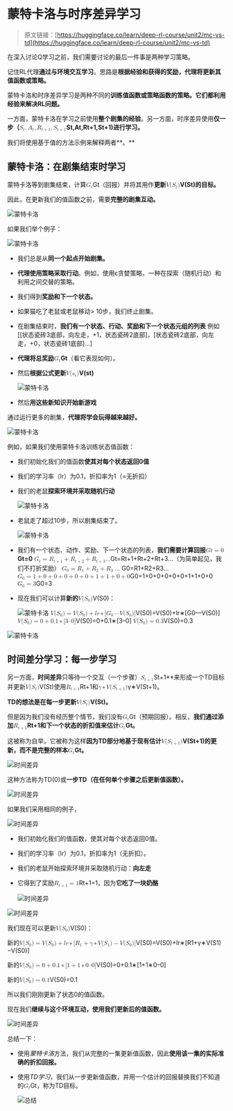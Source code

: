 # 蒙特卡洛与时序差异学习

> 原文链接：[https://huggingface.co/learn/deep-rl-course/unit2/mc-vs-td](https://huggingface.co/learn/deep-rl-course/unit2/mc-vs-td)

在深入讨论Q学习之前，我们需要讨论的最后一件事是两种学习策略。

记住RL代理**通过与环境交互学习**。思路是**根据经验和获得的奖励，代理将更新其值函数或策略。**

蒙特卡洛和时序差异学习是两种不同的**训练值函数或策略函数的策略。**它们都**利用经验来解决RL问题。**

一方面，蒙特卡洛在学习之前使用**整个剧集的经验**。另一方面，时序差异使用**仅一步（<math><semantics><mrow><msub><mi>S</mi><mi>t</mi></msub><mo separator="true">,</mo><msub><mi>A</mi><mi>t</mi></msub><mo separator="true">,</mo><msub><mi>R</mi><mrow><mi>t</mi><mo>+</mo><mn>1</mn></mrow></msub><mo separator="true">,</mo><msub><mi>S</mi><mrow><mi>t</mi><mo>+</mo><mn>1</mn></mrow></msub></mrow><annotation encoding="application/x-tex">S_t, A_t, R_{t+1}, S_{t+1}</annotation></semantics></math>St​,At​,Rt+1​,St+1​ )进行学习。**

我们将使用基于值的方法示例来解释两者**。**

## 蒙特卡洛：在剧集结束时学习

蒙特卡洛等到剧集结束，计算<math><semantics><mrow><msub><mi>G</mi><mi>t</mi></msub></mrow><annotation encoding="application/x-tex">G_t</annotation></semantics></math>Gt​（回报）并将其用作**更新<math><semantics><mrow><mi>V</mi><mo stretchy="false">(</mo><msub><mi>S</mi><mi>t</mi></msub><mo stretchy="false">)</mo></mrow><annotation encoding="application/x-tex">V(S_t)</annotation></semantics></math>V(St​)的目标。**

因此，在更新我们的值函数之前，需要**完整的剧集互动。**

![蒙特卡洛](../Images/6be3469c44f4969a313e63ae3d083f7f.png)

如果我们举个例子：

![蒙特卡洛](../Images/208dbe55d499c365b9ed37acb6950d52.png)

+   我们总是从**同一个起点开始剧集。**

+   **代理使用策略采取行动**。例如，使用ε贪婪策略，一种在探索（随机行动）和利用之间交替的策略。

+   我们得到**奖励和下一个状态。**

+   如果猫吃了老鼠或老鼠移动> 10步，我们终止剧集。

+   在剧集结束时，**我们有一个状态、行动、奖励和下一个状态元组的列表** 例如[[状态瓷砖3底部，向左走，+1，状态瓷砖2底部]，[状态瓷砖2底部，向左走，+0，状态瓷砖1底部]...]

+   **代理将总奖励<math><semantics><mrow><msub><mi>G</mi><mi>t</mi></msub></mrow><annotation encoding="application/x-tex">G_t</annotation></semantics></math>Gt​**（看它表现如何）。

+   然后**根据公式更新<math><semantics><mrow><mi>V</mi><mo stretchy="false">(</mo><msub><mi>s</mi><mi>t</mi></msub><mo stretchy="false">)</mo></mrow><annotation encoding="application/x-tex">V(s_t)</annotation></semantics></math>V(st​)**

    ![蒙特卡洛](../Images/c9946b98c2ce4cd1229121de2153817a.png)

+   然后**用这些新知识开始新游戏**

通过运行更多的剧集，**代理将学会玩得越来越好。**

![蒙特卡洛](../Images/ab81d39bcb1c43b9258e84c954f9d623.png)

例如，如果我们使用蒙特卡洛训练状态值函数：

+   我们初始化我们的值函数**使其对每个状态返回0值**

+   我们的学习率（lr）为0.1，折扣率为1（=无折扣）

+   我们的老鼠**探索环境并采取随机行动**

    ![蒙特卡洛](../Images/de3ade61595152a7510c90a06231c043.png)

+   老鼠走了超过10步，所以剧集结束了。

    ![蒙特卡洛](../Images/80025a29726af24822d02b1a50c2ae81.png)

+   我们有一个状态、动作、奖励、下一个状态的列表，**我们需要计算回报<math><semantics><mrow><mi>G</mi><mrow><mi>t</mi><mo>=</mo><mn>0</mn></mrow></mrow><annotation encoding="application/x-tex">G{t=0}</annotation></semantics></math>Gt=0** <math><semantics><mrow><msub><mi>G</mi><mi>t</mi></msub><mo>=</mo><msub><mi>R</mi><mrow><mi>t</mi><mo>+</mo><mn>1</mn></mrow></msub><mo>+</mo><msub><mi>R</mi><mrow><mi>t</mi><mo>+</mo><mn>2</mn></mrow></msub><mo>+</mo><msub><mi>R</mi><mrow><mi>t</mi><mo>+</mo><mn>3</mn></mrow></msub><mi mathvariant="normal">.</mi><mi mathvariant="normal">.</mi><mi mathvariant="normal">.</mi></mrow><annotation encoding="application/x-tex">G_t = R_{t+1} + R_{t+2} + R_{t+3} ...</annotation></semantics></math>Gt​=Rt+1​+Rt+2​+Rt+3​...（为简单起见，我们不打折奖励） <math><semantics><mrow><msub><mi>G</mi><mn>0</mn></msub><mo>=</mo><msub><mi>R</mi><mn>1</mn></msub><mo>+</mo><msub><mi>R</mi><mn>2</mn></msub><mo>+</mo><msub><mi>R</mi><mn>3</mn></msub><mo>…</mo></mrow><annotation encoding="application/x-tex">G_0 = R_{1} + R_{2} + R_{3}…</annotation></semantics></math>G0​=R1​+R2​+R3​… <math><semantics><mrow><msub><mi>G</mi><mn>0</mn></msub><mo>=</mo><mn>1</mn><mo>+</mo><mn>0</mn><mo>+</mo><mn>0</mn><mo>+</mo><mn>0</mn><mo>+</mo><mn>0</mn><mo>+</mo><mn>0</mn><mo>+</mo><mn>1</mn><mo>+</mo><mn>1</mn><mo>+</mo><mn>0</mn><mo>+</mo><mn>0</mn></mrow><annotation encoding="application/x-tex">G_0 = 1 + 0 + 0 + 0 + 0 + 0 + 1 + 1 + 0 + 0</annotation></semantics></math>G0​=1+0+0+0+0+0+1+1+0+0 <math><semantics><mrow><msub><mi>G</mi><mn>0</mn></msub><mo>=</mo><mn>3</mn></mrow><annotation encoding="application/x-tex">G_0 = 3</annotation></semantics></math>G0​=3

+   现在我们可以计算**新的**<math><semantics><mrow><mi>V</mi><mo stretchy="false">(</mo><msub><mi>S</mi><mn>0</mn></msub><mo stretchy="false">)</mo></mrow><annotation encoding="application/x-tex">V(S_0)</annotation></semantics></math>V(S0​)：

    ![蒙特卡洛](../Images/4a209eb21ceb820fc6968e98524a9e05.png) <math><semantics><mrow><mi>V</mi><mo stretchy="false">(</mo><msub><mi>S</mi><mn>0</mn></msub><mo stretchy="false">)</mo><mo>=</mo><mi>V</mi><mo stretchy="false">(</mo><msub><mi>S</mi><mn>0</mn></msub><mo stretchy="false">)</mo><mo>+</mo><mi>l</mi><mi>r</mi><mo>∗</mo><mo stretchy="false">[</mo><msub><mi>G</mi><mn>0</mn></msub><mtext>—</mtext><mi>V</mi><mo stretchy="false">(</mo><msub><mi>S</mi><mn>0</mn></msub><mo stretchy="false">)</mo><mo stretchy="false">]</mo></mrow><annotation encoding="application/x-tex">V(S_0) = V(S_0) + lr * [G_0 — V(S_0)]</annotation></semantics></math>V(S0​)=V(S0​)+lr∗[G0​—V(S0​)] <math><semantics><mrow><mi>V</mi><mo stretchy="false">(</mo><msub><mi>S</mi><mn>0</mn></msub><mo stretchy="false">)</mo><mo>=</mo><mn>0</mn><mo>+</mo><mn>0.1</mn><mo>∗</mo><mo stretchy="false">[</mo><mn>3</mn><mtext>–</mtext><mn>0</mn><mo stretchy="false">]</mo></mrow><annotation encoding="application/x-tex">V(S_0) = 0 + 0.1 * [3 – 0]</annotation></semantics></math>V(S0​)=0+0.1∗[3–0] <math><semantics><mrow><mi>V</mi><mo stretchy="false">(</mo><msub><mi>S</mi><mn>0</mn></msub><mo stretchy="false">)</mo><mo>=</mo><mn>0.3</mn></mrow><annotation encoding="application/x-tex">V(S_0) = 0.3</annotation></semantics></math>V(S0​)=0.3

![蒙特卡洛](../Images/63cd724aa6e4576eee8bd60359878abc.png)

## 时间差分学习：每一步学习

另一方面，**时间差异**只等待一个交互（一个步骤）<math><semantics><mrow><msub><mi>S</mi><mrow><mi>t</mi><mo>+</mo><mn>1</mn></mrow></msub></mrow><annotation encoding="application/x-tex">S_{t+1}</annotation></semantics></math>St+1​**来形成一个TD目标并更新<math><semantics><mrow><mi>V</mi><mo stretchy="false">(</mo><msub><mi>S</mi><mi>t</mi></msub><mo stretchy="false">)</mo></mrow><annotation encoding="application/x-tex">V(S_t)</annotation></semantics></math>V(St​)使用<math><semantics><mrow><msub><mi>R</mi><mrow><mi>t</mi><mo>+</mo><mn>1</mn></mrow></msub></mrow><annotation encoding="application/x-tex">R_{t+1}</annotation></semantics></math>Rt+1​和<math><semantics><mrow><mi>γ</mi><mo>∗</mo><mi>V</mi><mo stretchy="false">(</mo><msub><mi>S</mi><mrow><mi>t</mi><mo>+</mo><mn>1</mn></mrow></msub><mo stretchy="false">)</mo></mrow> <annotation encoding="application/x-tex">\gamma * V(S_{t+1})</annotation></semantics></math>γ∗V(St+1​)。

**TD的想法是在每一步更新<math><semantics><mrow><mi>V</mi><mo stretchy="false">(</mo><msub><mi>S</mi><mi>t</mi></msub><mo stretchy="false">)</mo></mrow><annotation encoding="application/x-tex">V(S_t)</annotation></semantics></math>V(St​)。**

但是因为我们没有经历整个情节，我们没有<math><semantics><mrow><msub><mi>G</mi><mi>t</mi></msub></mrow><annotation encoding="application/x-tex">G_t</annotation></semantics></math>Gt​（预期回报）。相反，**我们通过添加<math><semantics><mrow><msub><mi>R</mi><mrow><mi>t</mi><mo>+</mo><mn>1</mn></mrow></msub></mrow><annotation encoding="application/x-tex">R_{t+1}</annotation></semantics></math>Rt+1​和下一个状态的折扣值来估计<math><semantics><mrow><msub><mi>G</mi><mi>t</mi></msub></mrow><annotation encoding="application/x-tex">G_t</annotation></semantics></math>Gt​。**

这被称为自举。它被称为这样**因为TD部分地基于现有估计<math><semantics><mrow><mi>V</mi><mo stretchy="false">(</mo><msub><mi>S</mi><mrow><mi>t</mi><mo>+</mo><mn>1</mn></mrow></msub><mo stretchy="false">)</mo></mrow><annotation encoding="application/x-tex">V(S_{t+1})</annotation></semantics></math>V(St+1​)的更新，而不是完整的样本<math><semantics><mrow><msub><mi>G</mi><mi>t</mi></msub></mrow><annotation encoding="application/x-tex">G_t</annotation></semantics></math>Gt​。**

![时间差异](../Images/56f8c1151f274ebdbc9bcfe88f3a6f80.png)

这种方法称为TD(0)或**一步TD（在任何单个步骤之后更新值函数）。**

![时间差异](../Images/286efaf5c1b5de2ad9e109131ca201df.png)

如果我们采用相同的例子，

![时间差异](../Images/175fb7d45ed3bc3efb402d3f79053314.png)

+   我们初始化我们的值函数，使其对每个状态返回0值。

+   我们的学习率（lr）为0.1，折扣率为1（无折扣）。

+   我们的老鼠开始探索环境并采取随机行动：**向左走**

+   它得到了奖励<math><semantics><mrow><msub><mi>R</mi><mrow><mi>t</mi><mo>+</mo><mn>1</mn></mrow></msub><mo>=</mo><mn>1</mn></mrow><annotation encoding="application/x-tex">R_{t+1} = 1</annotation></semantics></math>Rt+1​=1，因为**它吃了一块奶酪**

    ![时间差异](../Images/4e5303ed2cdddedb79026b8bcf87db50.png)

![时间差异](../Images/4d6ac97d6902760f7c73b3041a426db2.png)

我们现在可以更新<math><semantics><mrow><mi>V</mi><mo stretchy="false">(</mo><msub><mi>S</mi><mn>0</mn></msub><mo stretchy="false">)</mo></mrow><annotation encoding="application/x-tex">V(S_0)</annotation></semantics></math>V(S0​)：

新的<math><semantics><mrow><mi>V</mi><mo stretchy="false">(</mo><msub><mi>S</mi><mn>0</mn></msub><mo stretchy="false">)</mo><mo>=</mo><mi>V</mi><mo stretchy="false">(</mo><msub><mi>S</mi><mn>0</mn></msub><mo stretchy="false">)</mo><mo>+</mo><mi>l</mi><mi>r</mi><mo>∗</mo><mo stretchy="false">[</mo><msub><mi>R</mi><mn>1</mn></msub><mo>+</mo><mi>γ</mi><mo>∗</mo><mi>V</mi><mo stretchy="false">(</mo><msub><mi>S</mi><mn>1</mn></msub><mo stretchy="false">)</mo><mo>−</mo><mi>V</mi><mo stretchy="false">(</mo><msub><mi>S</mi><mn>0</mn></msub><mo stretchy="false">)</mo><mo stretchy="false">]</mo></mrow><annotation encoding="application/x-tex">V(S_0) = V(S_0) + lr * [R_1 + \gamma * V(S_1) - V(S_0)]</annotation></semantics></math>V(S0​)=V(S0​)+lr∗[R1​+γ∗V(S1​)−V(S0​)]

新的<math><semantics><mrow><mi>V</mi><mo stretchy="false">(</mo><msub><mi>S</mi><mn>0</mn></msub><mo stretchy="false">)</mo><mo>=</mo><mn>0</mn><mo>+</mo><mn>0.1</mn><mo>∗</mo><mo stretchy="false">[</mo><mn>1</mn><mo>+</mo><mn>1</mn><mo>∗</mo><mn>0</mn><mtext>–</mtext><mn>0</mn><mo stretchy="false">]</mo></mrow><annotation encoding="application/x-tex">V(S_0) = 0 + 0.1 * [1 + 1 * 0–0]</annotation></semantics></math>V(S0​)=0+0.1∗[1+1∗0–0]

新的<math><semantics><mrow><mi>V</mi><mo stretchy="false">(</mo><msub><mi>S</mi><mn>0</mn></msub><mo stretchy="false">)</mo><mo>=</mo><mn>0.1</mn></mrow><annotation encoding="application/x-tex">V(S_0) = 0.1</annotation></semantics></math>V(S0​)=0.1

所以我们刚刚更新了状态0的值函数。

现在我们**继续与这个环境互动，使用我们更新后的值函数。**

![时间差异](../Images/8395ce7b9aecec14c7501e705f7399d7.png)

总结一下：

+   使用*蒙特卡洛*方法，我们从完整的一集更新值函数，因此**使用该一集的实际准确的折扣回报。**

+   使用*TD学习*，我们从一步更新值函数，并用一个估计的回报替换我们不知道的<math><semantics><mrow><msub><mi>G</mi><mi>t</mi></msub></mrow><annotation encoding="application/x-tex">G_t</annotation></semantics></math>Gt​，称为TD目标。

    ![总结](../Images/35ab544da41ee9cb8401401181dde763.png)
